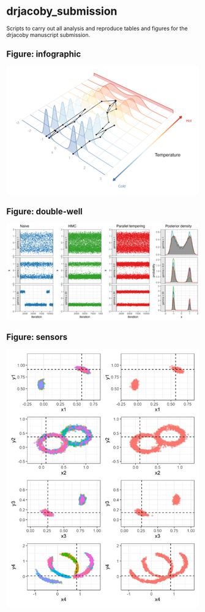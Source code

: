 
# drjacoby_submission

Scripts to carry out all analysis and reproduce tables and figures for the drjacoby manuscript submission.

## Figure: infographic

![infographic](https://raw.githubusercontent.com/mrc-ide/drjacoby_submission/main/Figure_infographic/infographic_coupling.png)

## Figure: double-well

![double well](https://raw.githubusercontent.com/mrc-ide/drjacoby_submission/main/Figure_double_well/double_well.png)

## Figure: sensors

![sesors](https://raw.githubusercontent.com/mrc-ide/drjacoby_submission/main/Figure_sensors/sensors.png)


